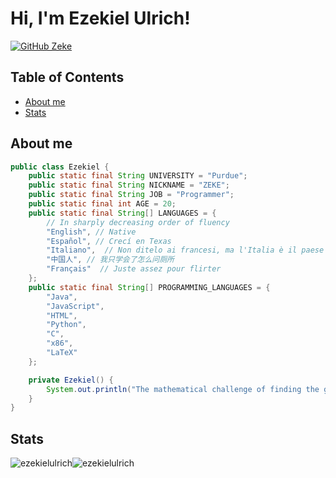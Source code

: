 # Hi, I'm Ezekiel Ulrich!

[![GitHub Zeke](https://img.shields.io/github/followers/ezekielulrich?label=follow&style=social)](https://github.com/ezekielulrich)

## Table of Contents

- [About me](#about-me)
- [Stats](#stats)


## About me
```java
public class Ezekiel {
    public static final String UNIVERSITY = "Purdue";
    public static final String NICKNAME = "ZEKE";
    public static final String JOB = "Programmer";
    public static final int AGE = 20;
    public static final String[] LANGUAGES = {
        // In sharply decreasing order of fluency
        "English", // Native
        "Español", // Crecí en Texas
        "Italiano",  // Non ditelo ai francesi, ma l'Italia è il paese più bello d'Europa
        "中国人", // 我只学会了怎么问厕所
        "Français"  // Juste assez pour flirter
    };
    public static final String[] PROGRAMMING_LANGUAGES = {
        "Java",
        "JavaScript",
        "HTML",
        "Python",
        "C",
        "x86",
        "LaTeX"
    };

    private Ezekiel() {
        System.out.println("The mathematical challenge of finding the greatest good can expand the heart. Empathy opens the mind to suffering, and math keeps it open.")
    }
}
```

## Stats

<p><img src="https://github-readme-stats.vercel.app/api?username=ezekielulrich&theme=github_dark_dimmed&hide_border=true&include_all_commits=false&count_private=true" alt="ezekielulrich" /><img src="https://github-readme-stats.vercel.app/api/top-langs/?username=ezekielulrich&theme=github_dark_dimmed&hide_border=true&include_all_commits=true&count_private=true&layout=compact" alt="ezekielulrich" /></p>
